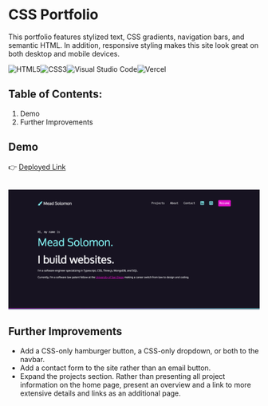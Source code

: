 # CSS Portfolio

This portfolio features stylized text, CSS gradients, navigation bars, and semantic HTML. In addition, responsive styling makes this site look great on both desktop and mobile devices.

![HTML5](https://img.shields.io/badge/html5-%23E34F26.svg?style=for-the-badge&logo=html5&logoColor=white)![CSS3](https://img.shields.io/badge/css3-%231572B6.svg?style=for-the-badge&logo=css3&logoColor=white)![Visual Studio Code](https://img.shields.io/badge/Visual%20Studio%20Code-0078d7.svg?style=for-the-badge&logo=visual-studio-code&logoColor=white)![Vercel](https://img.shields.io/badge/vercel-%23000000.svg?style=for-the-badge&logo=vercel&logoColor=white)

## Table of Contents:

1. Demo
2. Further Improvements

## Demo

👉 <a href="https://meadsolomon.com" target="_blank">Deployed Link</a> </br></br>

![Intro Screenshot](img/screenshot.png)

## Further Improvements

- Add a CSS-only hamburger button, a CSS-only dropdown, or both to the navbar.
- Add a contact form to the site rather than an email button.
- Expand the projects section. Rather than presenting all project information on the home page, present an overview and a link to more extensive details and links as an additional page.
